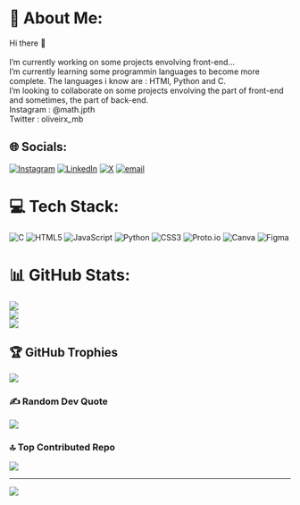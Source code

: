 # 💫 About Me:
Hi there 👋<br><br>I’m currently working on some projects envolving front-end...<br>I’m currently learning some programmin languages to become more complete. The languages i know are : HTMl, Python and C.<br>I’m looking to collaborate on some projects envolving the part of front-end and sometimes, the part of back-end.<br>Instagram : @math.jpth<br>Twitter : oliveirx_mb


## 🌐 Socials:
[![Instagram](https://img.shields.io/badge/Instagram-%23E4405F.svg?logo=Instagram&logoColor=white)](https://instagram.com/https://www.instagram.com/math.jpth/) [![LinkedIn](https://img.shields.io/badge/LinkedIn-%230077B5.svg?logo=linkedin&logoColor=white)](https://linkedin.com/in/https://www.linkedin.com/in/matheus-barreto-395989342/) [![X](https://img.shields.io/badge/X-black.svg?logo=X&logoColor=white)](https://x.com/https://x.com/oliveirx_mb) [![email](https://img.shields.io/badge/Email-D14836?logo=gmail&logoColor=white)](mailto:barretomatheus128@gmail.com) 

# 💻 Tech Stack:
![C](https://img.shields.io/badge/c-%2300599C.svg?style=flat&logo=c&logoColor=white) ![HTML5](https://img.shields.io/badge/html5-%23E34F26.svg?style=flat&logo=html5&logoColor=white) ![JavaScript](https://img.shields.io/badge/javascript-%23323330.svg?style=flat&logo=javascript&logoColor=%23F7DF1E) ![Python](https://img.shields.io/badge/python-3670A0?style=flat&logo=python&logoColor=ffdd54) ![CSS3](https://img.shields.io/badge/css3-%231572B6.svg?style=flat&logo=css3&logoColor=white) ![Proto.io](https://img.shields.io/badge/Proto.io-161637?style=flat&logo=proto.io&logoColor=00e5ff) ![Canva](https://img.shields.io/badge/Canva-%2300C4CC.svg?style=flat&logo=Canva&logoColor=white) ![Figma](https://img.shields.io/badge/figma-%23F24E1E.svg?style=flat&logo=figma&logoColor=white)
# 📊 GitHub Stats:
![](https://github-readme-stats.vercel.app/api?username=oliveira-prg&theme=shadow_blue&hide_border=false&include_all_commits=false&count_private=false)<br/>
![](https://nirzak-streak-stats.vercel.app/?user=oliveira-prg&theme=shadow_blue&hide_border=false)<br/>
![](https://github-readme-stats.vercel.app/api/top-langs/?username=oliveira-prg&theme=shadow_blue&hide_border=false&include_all_commits=false&count_private=false&layout=compact)

## 🏆 GitHub Trophies
![](https://github-profile-trophy.vercel.app/?username=oliveira-prg&theme=radical&no-frame=false&no-bg=true&margin-w=4)

### ✍️ Random Dev Quote
![](https://quotes-github-readme.vercel.app/api?type=horizontal&theme=radical)

### 🔝 Top Contributed Repo
![](https://github-contributor-stats.vercel.app/api?username=oliveira-prg&limit=5&theme=dark&combine_all_yearly_contributions=true)

---
[![](https://visitcount.itsvg.in/api?id=oliveira-prg&icon=2&color=0)](https://visitcount.itsvg.in)

<!-- Proudly created with GPRM ( https://gprm.itsvg.in ) -->
